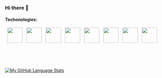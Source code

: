 ### Hi there 👋

<!--
**TimoCak/TimoCak** is a ✨ _special_ ✨ repository because its `README.md` (this file) appears on your GitHub profile.

Here are some ideas to get you started:

- 🔭 I’m currently working on ...
- 🌱 I’m currently learning ...
- 👯 I’m looking to collaborate on ...
- 🤔 I’m looking for help with ...
- 💬 Ask me about ...
- 📫 How to reach me: ...
- 😄 Pronouns: ...
- ⚡ Fun fact: ...
-->
#### Techonologies:
<div style="display: flex; justify-content: space-around; align-items: center" markdown="1">
  <img  src="https://user-images.githubusercontent.com/25181517/192599922-3a8ceb1c-ff1d-40bc-b73c-99ea1182d8ad.png" width="50" height="50"/>
  <img  src="https://yew.rs/img/logo.svg" width="50" height="50"/>
  <img  src="https://actix.rs/img/logo.png" width="50" height="50"/>
  <img  src="https://github.com/marwin1991/profile-technology-icons/assets/76662862/dbbc299a-8356-45e4-9d2e-a6c21b4569cf" width="50" height="50"/>
  <img  src="https://user-images.githubusercontent.com/25181517/117447155-6a868a00-af3d-11eb-9cfe-245df15c9f3f.png" width="50" height="50"/>
  <img  src="https://user-images.githubusercontent.com/25181517/117448124-a2da9800-af3e-11eb-85d2-bd1b69b65603.png" width="50" height="50"/>
  <img  src="https://user-images.githubusercontent.com/25181517/183890598-19a0ac2d-e88a-4005-a8df-1ee36782fde1.png" width="50" height="50"/>
  <img  src="https://user-images.githubusercontent.com/25181517/117201156-9a724800-adec-11eb-9a9d-3cd0f67da4bc.png" width="50" height="50"/>
  
</div>
<br />
<br />
<br />
<br />

[![My GitHub Language Stats](https://github-readme-stats.vercel.app/api/top-langs/?username=TimoCak&langs_count=7&theme=tokyonight)]()
